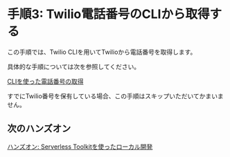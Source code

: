 #  手順3: Twilio電話番号のCLIから取得する

この手順では、Twilio CLIを用いてTwilioから電話番号を取得します。

具体的な手順については次を参照してください。

<a href="https://github.com/neri78/Twilio-HandsOn-CLI-JP/blob/master/docs/02-Use-Twilio-CLI/02-01-Buy-Phone-Number.md" target="_blank">CLIを使った電話番号の取得
</a>

すでにTwilio番号を保有している場合、この手順はスキップいただいてかまいません。

## 次のハンズオン

[ハンズオン: Serverless Toolkitを使ったローカル開発](../02-Create-Serverless-Project/00-Overview.md)
